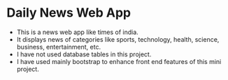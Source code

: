 # Daily News Web App

- This is a news web app like times of india. 
- It displays news of categories like sports, technology, health, science, business, entertainment, etc.
- I have not used database tables in this project.
- I have used mainly bootstrap to enhance front end features of this mini project.
